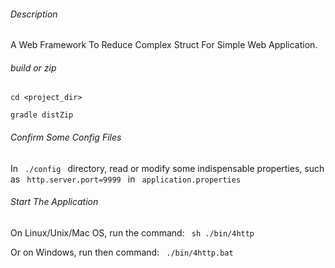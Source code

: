 ###### Description
A Web Framework To Reduce Complex Struct For Simple Web Application. 

###### build or zip
``` cd <project_dir> ```

``` gradle distZip ```

###### Confirm Some Config Files
In <code> ./config </code> directory, read or modify some indispensable properties, such as <code> http.server.port=9999 </code> in <code> application.properties </code>

###### Start The Application
On Linux/Unix/Mac OS, run the command: <code> sh ./bin/4http </code>

Or on Windows, run then command: <code> ./bin/4http.bat </code> 

